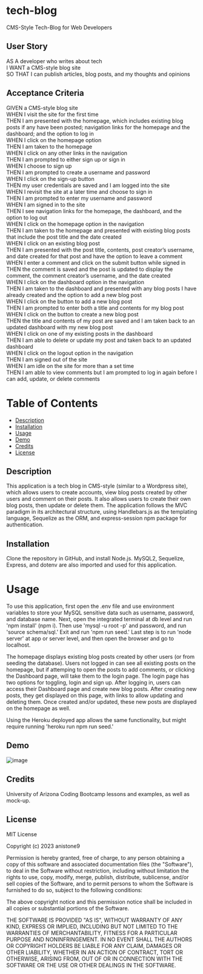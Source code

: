 # tech-blog
CMS-Style Tech-Blog for Web Developers   

## User Story   

AS A developer who writes about tech   
I WANT a CMS-style blog site   
SO THAT I can publish articles, blog posts, and my thoughts and opinions   

## Acceptance Criteria    

GIVEN a CMS-style blog site   
WHEN I visit the site for the first time    
THEN I am presented with the homepage, which includes existing blog posts if any have been posted; navigation links for the homepage and the dashboard; and the option to log in   
WHEN I click on the homepage option    
THEN I am taken to the homepage    
WHEN I click on any other links in the navigation    
THEN I am prompted to either sign up or sign in    
WHEN I choose to sign up    
THEN I am prompted to create a username and password    
WHEN I click on the sign-up button    
THEN my user credentials are saved and I am logged into the site    
WHEN I revisit the site at a later time and choose to sign in   
THEN I am prompted to enter my username and password   
WHEN I am signed in to the site   
THEN I see navigation links for the homepage, the dashboard, and the option to log out    
WHEN I click on the homepage option in the navigation    
THEN I am taken to the homepage and presented with existing blog posts that include the post title and the date created    
WHEN I click on an existing blog post    
THEN I am presented with the post title, contents, post creator’s username, and date created for that post and have the option to leave a comment    
WHEN I enter a comment and click on the submit button while signed in    
THEN the comment is saved and the post is updated to display the comment, the comment creator’s username, and the date created    
WHEN I click on the dashboard option in the navigation    
THEN I am taken to the dashboard and presented with any blog posts I have already created and the option to add a new blog post    
WHEN I click on the button to add a new blog post    
THEN I am prompted to enter both a title and contents for my blog post    
WHEN I click on the button to create a new blog post    
THEN the title and contents of my post are saved and I am taken back to an updated dashboard with my new blog post    
WHEN I click on one of my existing posts in the dashboard    
THEN I am able to delete or update my post and taken back to an updated dashboard    
WHEN I click on the logout option in the navigation   
THEN I am signed out of the site    
WHEN I am idle on the site for more than a set time    
THEN I am able to view comments but I am prompted to log in again before I can add, update, or delete comments          

# Table of Contents   
- [Description](#description)   
- [Installation](#installation)    
- [Usage](#usage)    
- [Demo](#demo)    
- [Credits](#credits)     
- [License](#license)       

## Description      
This application is a tech blog in CMS-style (similar to a Wordpress site), which allows users to create accounts, view blog posts created by other users and comment on their posts. It also allows users to create their own blog posts, then update or delete them. The application follows the MVC paradigm in its architectural structure, using Handlebars.js as the templating language, Sequelize as the ORM, and express-session npm package for authentication.   

## Installation   
Clone the repository in GitHub, and install Node.js. MySQL2, Sequelize, Express, and dotenv are also imported and used for this application.              

# Usage    
To use this application, first open the .env file and use environment variables to store your MySQL sensitive data such as username, password, and database name. Next, open the integrated terminal at db level and run 'npm install' (npm i). Then use 'mysql -u root -p' and password, and run 'source schema/sql.' Exit and run 'npm run seed.' Last step is to run 'node server' at app or server level, and then open the browser and go to localhost.   

The homepage displays existing blog posts created by other users (or from seeding the database). Users not logged in can see all existing posts on the homepage, but if attemping to open the posts to add comments, or clicking the Dashboard page, will take them to the login page. The login page has two options for toggling, login and sign up. After logging in, users can access their Dashboard page and create new blog posts. After creating new posts, they get displayed on this page, with links to allow updating and deleting them. Once created and/or updated, these new posts are displayed on the homepage as well.    

Using the Heroku deployed app allows the same functionality, but might require running 'heroku run npm run seed.'     

## Demo    

![image](https://user-images.githubusercontent.com/58886869/231236767-7474fde4-7d3a-44eb-9cc1-c99ac3c48504.png)    


## Credits   
University of Arizona Coding Bootcamp lessons and examples, as well as mock-up.    

## License  

MIT License

Copyright (c) 2023 anistone9

Permission is hereby granted, free of charge, to any person obtaining a copy
of this software and associated documentation files (the "Software"), to deal
in the Software without restriction, including without limitation the rights
to use, copy, modify, merge, publish, distribute, sublicense, and/or sell
copies of the Software, and to permit persons to whom the Software is
furnished to do so, subject to the following conditions:

The above copyright notice and this permission notice shall be included in all
copies or substantial portions of the Software.

THE SOFTWARE IS PROVIDED "AS IS", WITHOUT WARRANTY OF ANY KIND, EXPRESS OR
IMPLIED, INCLUDING BUT NOT LIMITED TO THE WARRANTIES OF MERCHANTABILITY,
FITNESS FOR A PARTICULAR PURPOSE AND NONINFRINGEMENT. IN NO EVENT SHALL THE
AUTHORS OR COPYRIGHT HOLDERS BE LIABLE FOR ANY CLAIM, DAMAGES OR OTHER
LIABILITY, WHETHER IN AN ACTION OF CONTRACT, TORT OR OTHERWISE, ARISING FROM,
OUT OF OR IN CONNECTION WITH THE SOFTWARE OR THE USE OR OTHER DEALINGS IN THE
SOFTWARE.  


